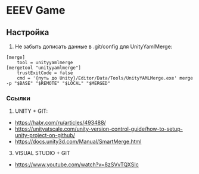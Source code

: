 # EEEV Game

## Настройка

1. Не забыть дописать данные в .git/config для UnityYamlMerge:
````
[merge]
	tool = unityyamlmerge
[mergetool "unityyamlmerge"]
	trustExitCode = false
 	cmd = '{путь до Unity}/Editor/Data/Tools/UnityYAMLMerge.exe' merge -p "$BASE" "$REMOTE" "$LOCAL" "$MERGED"
````

### Ссылки
1. UNITY + GIT:
- https://habr.com/ru/articles/493488/
- https://unityatscale.com/unity-version-control-guide/how-to-setup-unity-project-on-github/
- https://docs.unity3d.com/Manual/SmartMerge.html
3. VISUAL STUDIO + GIT
- https://www.youtube.com/watch?v=8zSVvTQXSIc
